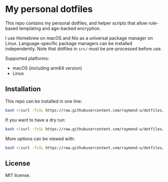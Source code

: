 # My personal dotfiles

This repo contains my personal dotfiles, and helper scripts that allow rule-based templating and age-backed encryption.

I use Homebrew on macOS and Nix as a universal package manager on Linux. Language-specific package managers can be installed independently. Note that dotfiles in `src/` must be pre-processed before use.

Supported platforms:
- macOS (including arm64 version)
- Linux

## Installation

This repo can be installed in one line:

```bash
bash <(curl -fsSL https://raw.githubusercontent.com/raymond-u/dotfiles/HEAD/install.sh)
```

If you want to have a dry run:

```bash
bash <(curl -fsSL https://raw.githubusercontent.com/raymond-u/dotfiles/HEAD/install.sh) --dry-run
```

More options can be viewed with:

```bash
bash <(curl -fsSL https://raw.githubusercontent.com/raymond-u/dotfiles/HEAD/install.sh) --help
```

## License

MIT license.
